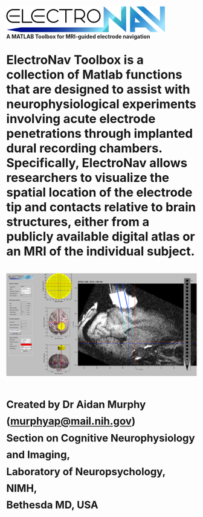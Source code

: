 ![ElectroNavToolbox](https://github.com/MonkeyGone2Heaven/ElectroNavToolbox/blob/master/Documentation/ElectroNavLogo1.png?raw=true)\
<b>A MATLAB Toolbox for MRI-guided electrode navigation<b/>\
\
\
<font size="6">ElectroNav Toolbox is a collection of Matlab functions that are designed to assist with neurophysiological experiments involving acute electrode penetrations through implanted dural recording chambers. Specifically, ElectroNav allows researchers to visualize the spatial location of the electrode tip and contacts relative to brain structures, either from a publicly available digital atlas or an MRI of the individual subject.\
\
![Screenshot](https://github.com/MonkeyGone2Heaven/ElectroNavToolbox/blob/master/Documentation/ElectroNav_ScreenShot.png?raw=true)\
\
<sub>Created by Dr Aidan Murphy (murphyap@mail.nih.gov)</sub><br>
<sub>Section on Cognitive Neurophysiology and Imaging,</sub><br>
<sub>Laboratory of Neuropsychology, NIMH,</sub><br>
<sub>Bethesda MD, USA </sub><br>
<br>
